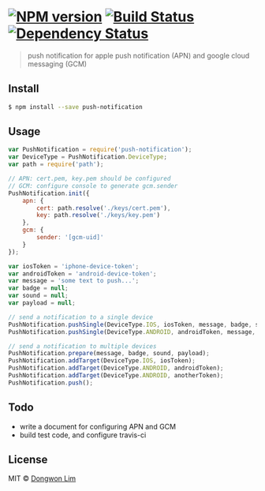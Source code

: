 #  [![NPM version][npm-image]][npm-url] [![Build Status][travis-image]][travis-url] [![Dependency Status][daviddm-image]][daviddm-url]

> push notification for apple push notification (APN) and google cloud messaging (GCM)


## Install

```sh
$ npm install --save push-notification
```


## Usage

```js
var PushNotification = require('push-notification');
var DeviceType = PushNotification.DeviceType;
var path = require('path');

// APN: cert.pem, key.pem should be configured
// GCM: configure console to generate gcm.sender
PushNotification.init({
	apn: {
		cert: path.resolve('./keys/cert.pem'),
		key: path.resolve('./keys/key.pem')
	},
	gcm: {
		sender: '[gcm-uid]'
	}
});

var iosToken = 'iphone-device-token';
var androidToken = 'android-device-token';
var message = 'some text to push...';
var badge = null;
var sound = null;
var payload = null;

// send a notification to a single device
PushNotification.pushSingle(DeviceType.IOS, iosToken, message, badge, sound, payload);
PushNotification.pushSingle(DeviceType.ANDROID, androidToken, message, badge, sound, payload);

// send a notification to multiple devices
PushNotification.prepare(message, badge, sound, payload);
PushNotification.addTarget(DeviceType.IOS, iosToken);
PushNotification.addTarget(DeviceType.ANDROID, androidToken);
PushNotification.addTarget(DeviceType.ANDROID, anotherToken);
PushNotification.push();
```


## Todo
- write a document for configuring APN and GCM
- build test code, and configure travis-ci


## License

MIT © [Dongwon Lim]()


[npm-image]: https://badge.fury.io/js/push-notification.svg
[npm-url]: https://npmjs.org/package/push-notification
[travis-image]: https://travis-ci.org/idw111/push-notification.svg?branch=master
[travis-url]: https://travis-ci.org/idw111/push-notification
[daviddm-image]: https://david-dm.org/idw111/push-notification.svg?theme=shields.io
[daviddm-url]: https://david-dm.org/idw111/push-notification
